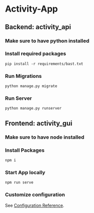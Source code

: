 # Activity-App

## Backend: activity_api
### Make sure to have python installed
### Install required packages
```
pip install -r requirements/bast.txt
```
### Run Migrations
```
python manage.py migrate
```
### Run Server
```
python manage.py runserver
```

## Frontend: activity_gui
### Make sure to have node installed
### Install Packages
```
npm i
```
### Start App locally
```
npm run serve
```

### Customize configuration
See [Configuration Reference](https://cli.vuejs.org/config/).
